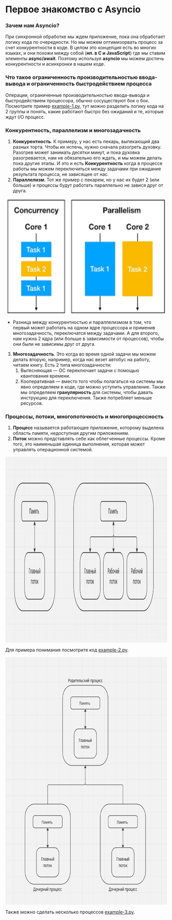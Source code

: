 # Первое знакомство с Asyncio

### Зачем нам Asyncio?

При синхронной обработке мы ждем приложение, пока она обработает логику кода по очередности. Но мы можем оптимизорвать 
процесс за счет конкурентности в коде. В целом это концепция есть во многих языках, и они похожи между собой (**нп. в 
С и JavaScript**) где мы ставим элементы **async/await**. Поэтому используя **asyncio** мы можем достичь конкурентности и 
асинхронки в нашем коде.

### Что такое ограниченность производительностью ввода-вывода и ограниченность быстродействием процесса

Операции, ограниченные производительностью ввода-вывода и быстродействием процессора, обычно сосуществуют бок о бок. 
Посмотрите пример 
[example-1.py](https://github.com/Pro100-Almaz/Python-Concurrency-with-asyncio/blob/108b3e5bb7d16bfac9f8b17baa57ca7a31d5bddc/chapter_1/example-1.py), 
тут можно разделить логику кода на 2 группы и понять, какие работают быстро без ожиданий и те, которые ждут I/O процесс.

### Конкурентность, параллелизм и многозадачность

1. **Конкурентность**. К примеру, у нас есть пекарь, выпекающий два разных торта. Чтобы их испечь, нужно сначала разогреть 
духовку. Разогрев может занимать десятки минут, и пока духовка разогревается, нам не обязательно его ждать, и мы можем делать
пока другие этапы. И это и есть **Конкурентность** когда в процессе работы мы можем переключиться между задачами при ожидание 
результата процесса, не зависящее от нас.
2. **Параллелизм**. Тот же пример с пекарем, но у нас их будет 2 (или больше) и процессы будут работать параллельно не 
завися друг от друга.

<img alt="img_1.png" height="364" src="img_1.png" width="552" style="display: block; margin: auto;"/>

* Разница между конкурентностью и параллелизмом в том, что первый может работать на одном ядре процессора и применив 
многозадачность, переключатся между задачами. А для второго, нам нужна 2 ядра (или больше в зависимости от процессов), 
чтобы они были не зависимы друг от друга.

3. **Многозадачность**. Это когда во время одной задачи мы можем делать вторую, например, когда нас везет автобус на 
работу, читаем книгу. Есть 2 типа многозадачности:
   1. Вытесняющая — ОС переключает задачи с помощью квантования времени.
   2. Кооперативная — вместо того чтобы полагаться на системы мы явно определяем в коде, где можно уступить управление. 
   Также мы определяем **гранулярность** для системы, чтобы давать инструкцию для переключения. Также потребляет меньше 
   ресурсов. 

### Процессы, потоки, многопоточность и многопроцессность 

1. **Процесс** называется работающее приложение, которому выделена область памяти, недоступная другим приложениям.
2. **Поток** можно представлять себе как облегченные процессы. Кроме того, это наименьшая единица выполнения, которая может
управлять операционной системой.

<img alt="img_2.png" height="578" src="img_2.png" width="1273" style="display: block; margin: auto;"/>

Для примера понимания посмотрите код [example-2.py](https://github.com/Pro100-Almaz/Python-Concurrency-with-asyncio/blob/11453417cf4f4a6eeae322d68a8aecdba28c4ced/chapter_1/example-2.py).

<img alt="img_3.png" height="770" src="img_3.png" width="714" style="display: block; margin: auto;"/>

Также можно сделать несколько процессов [example-3.py](https://github.com/Pro100-Almaz/Python-Concurrency-with-asyncio/blob/11453417cf4f4a6eeae322d68a8aecdba28c4ced/chapter_1/example-3.py).

